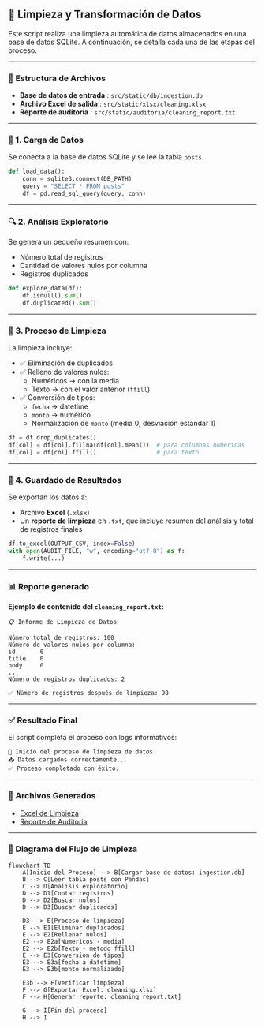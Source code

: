 ## 🧼 Limpieza y Transformación de Datos

Este script realiza una limpieza automática de datos almacenados en una base de datos SQLite. A continuación, se detalla cada una de las etapas del proceso.

---

### 📁 Estructura de Archivos

* **Base de datos de entrada** : `src/static/db/ingestion.db`
* **Archivo Excel de salida** : `src/static/xlsx/cleaning.xlsx`
* **Reporte de auditoría** : `src/static/auditoria/cleaning_report.txt`

---

### 🔹 1. Carga de Datos

Se conecta a la base de datos SQLite y se lee la tabla `posts`.

```python
def load_data():
    conn = sqlite3.connect(DB_PATH)
    query = "SELECT * FROM posts"
    df = pd.read_sql_query(query, conn)
```

---

### 🔍 2. Análisis Exploratorio

Se genera un pequeño resumen con:

* Número total de registros
* Cantidad de valores nulos por columna
* Registros duplicados

```python
def explore_data(df):
    df.isnull().sum()
    df.duplicated().sum()
```

---

### 🧼 3. Proceso de Limpieza

La limpieza incluye:

* ✅ Eliminación de duplicados
* ✅ Relleno de valores nulos:
  * Numéricos → con la media
  * Texto → con el valor anterior (`ffill`)
* ✅ Conversión de tipos:
  * `fecha` → datetime
  * `monto` → numérico
  * Normalización de `monto` (media 0, desviación estándar 1)

```python
df = df.drop_duplicates()
df[col] = df[col].fillna(df[col].mean())  # para columnas numéricas
df[col] = df[col].ffill()                 # para texto
```

---

### 💾 4. Guardado de Resultados

Se exportan los datos a:

* Archivo **Excel** (`.xlsx`)
* Un **reporte de limpieza** en `.txt`, que incluye resumen del análisis y total de registros finales

```python
df.to_excel(OUTPUT_CSV, index=False)
with open(AUDIT_FILE, "w", encoding="utf-8") as f:
    f.write(...)
```

---

### 📊 Reporte generado

**Ejemplo de contenido del `cleaning_report.txt`:**

```
📋 Informe de Limpieza de Datos

Número total de registros: 100
Número de valores nulos por columna:
id       0
title    0
body     0
...
Número de registros duplicados: 2

✅ Número de registros después de limpieza: 98
```

---

### ✅ Resultado Final

El script completa el proceso con logs informativos:

```
🚀 Inicio del proceso de limpieza de datos
📥 Datos cargados correctamente...
✅ Proceso completado con éxito.
```

---

### 📎 Archivos Generados

* [Excel de Limpieza](resultados/cleaning.xlsx)
* [Reporte de Auditoria](resultados/cleaning_report.txt)

---

### 🧠 Diagrama del Flujo de Limpieza

```diagram
flowchart TD
    A[Inicio del Proceso] --> B[Cargar base de datos: ingestion.db]
    B --> C[Leer tabla posts con Pandas]
    C --> D[Analisis exploratorio]
    D --> D1[Contar registros]
    D --> D2[Buscar nulos]
    D --> D3[Buscar duplicados]

    D3 --> E[Proceso de limpieza]
    E --> E1[Eliminar duplicados]
    E --> E2[Rellenar nulos]
    E2 --> E2a[Numericos - media]
    E2 --> E2b[Texto - metodo ffill]
    E --> E3[Conversion de tipos]
    E3 --> E3a[fecha a datetime]
    E3 --> E3b[monto normalizado]

    E3b --> F[Verificar limpieza]
    F --> G[Exportar Excel: cleaning.xlsx]
    F --> H[Generar reporte: cleaning_report.txt]

    G --> I[Fin del proceso]
    H --> I
```
